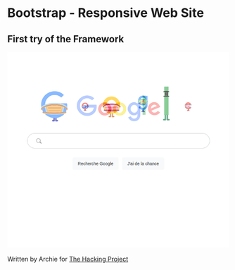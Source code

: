 # Bootstrap - Responsive Web Site

## First try of the Framework

<img alt = "Surf WebSite HomePage" src = "https://github.com/ArchiePerera/GoogleHomepageProject/blob/main/img/test.png">

Written by Archie for [The Hacking Project](https://www.thehackingproject.org/)